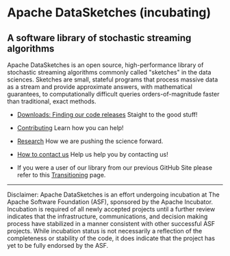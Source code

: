<!--
    Licensed to the Apache Software Foundation (ASF) under one
    or more contributor license agreements.  See the NOTICE file
    distributed with this work for additional information
    regarding copyright ownership.  The ASF licenses this file
    to you under the Apache License, Version 2.0 (the
    "License"); you may not use this file except in compliance
    with the License.  You may obtain a copy of the License at

      http://www.apache.org/licenses/LICENSE-2.0

    Unless required by applicable law or agreed to in writing,
    software distributed under the License is distributed on an
    "AS IS" BASIS, WITHOUT WARRANTIES OR CONDITIONS OF ANY
    KIND, either express or implied.  See the License for the
    specific language governing permissions and limitations
    under the License.
-->

# Apache DataSketches (incubating)
## A software library of stochastic streaming algorithms 

Apache DataSketches is an open source, high-performance library of stochastic streaming algorithms commonly called "sketches" in the data sciences. Sketches are small, stateful programs that process massive data as a stream and provide approximate answers, with mathematical guarantees, to computationally difficult queries orders-of-magnitude faster than traditional, exact methods.

* [Downloads: Finding our code releases](https://datasketches.apache.org/docs/Community/Downloads.html) Staight to the good stuff!

* [Contributing](https://datasketches.apache.org/docs/Community) Learn how you can help!

* [Research](https://datasketches.apache.org/docs/Community/Research.html) How we are pushing the science forward.

* [How to contact us](https://datasketches.apache.org/docs/Community) Help us help you by contacting us!

* If you were a user of our library from our previous GitHub Site please refer to this [Transitioning](https://datasketches.apache.org/docs/Community/Transistioning.html) page.

----

Disclaimer: Apache DataSketches is an effort undergoing incubation at The Apache Software Foundation (ASF), sponsored by the Apache Incubator. Incubation is required of all newly accepted projects until a further review indicates that the infrastructure, communications, and decision making process have stabilized in a manner consistent with other successful ASF projects. While incubation status is not necessarily a reflection of the completeness or stability of the code, it does indicate that the project has yet to be fully endorsed by the ASF.
